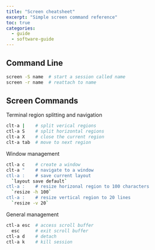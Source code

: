 ```yaml
---
title: "Screen cheatsheet"
excerpt: "Simple screen command reference"
toc: true
categories:
  - guide
  - software-guide
---
```


## Command Line

```sh
screen -S name  # start a session called name
screen -r name  # reattach to name
```

## Screen Commands

Terminal region splitting and navigation

```sh
clt-a |    # split verical regions
ctl-a S    # split horizontal regions
clt-a X    # close the current region
clt-a tab  # move to next region
```

Window management

```sh
ctl-a c    # create a window
clt-a "    # navigate to a window 
ctl-a :    # save current layout
  `layout save default`
ctl-a :    # resize horizonal region to 100 characters
  `resize -h 100`
ctl-a :    # resize vertical region to 20 lines
  `resize -v 20`
```

General management

```sh
ctl-a esc  # access scroll buffer
  esc      # exit scroll buffer
ctl-a d    # detach
ctl-a k    # kill session
```